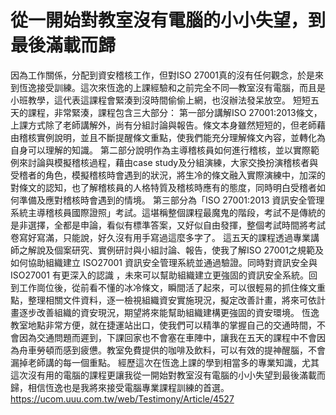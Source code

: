 # 從一開始對教室沒有電腦的小小失望，到最後滿載而歸

因為工作關係，分配到資安稽核工作，但對ISO 27001真的沒有任何觀念，於是來到恆逸接受訓練。這次來恆逸的上課經驗和之前完全不同—教室沒有電腦，而且是小班教學，這代表這課程會緊湊到沒時間偷偷上網，也沒辦法發呆放空。
短短五天的課程，非常緊湊，課程包含三大部分： 第一部分講解ISO 27001:2013條文，上課方式除了老師講解外，尚有分組討論與報告。條文本身雖然短短的，但老師藉由稽核實例說明，並且不斷提醒條文重點，使我們能充分理解條文內容，並轉化為自身可以理解的知識。
第二部分說明作為主導稽核員如何進行稽核，並以實際範例來討論與模擬稽核過程，藉由case study及分組演練，大家交換扮演稽核者與受稽者的角色，模擬稽核時會遇到的狀況，將生冷的條文融入實際演練中，加深的對條文的認知，也了解稽核員的人格特質及稽核時應有的態度，同時明白受稽者如何準備及應對稽核時會遇到的情境。
第三部分為「ISO 27001:2013 資訊安全管理系統主導稽核員國際證照」考試。這堪稱整個課程最魔鬼的階段，考試不是傳統的是非選擇，全都是申論，看似有標準答案，又好似自由發揮，整個考試時間將考試卷寫好寫滿，只能說，好久沒有用手寫過這麼多字了。
這五天的課程透過專業講師之解說及個案研究、實例研討與小組討論、報告，使我了解ISO 27001之規範及如何協助組織建立 ISO27001 資訊安全管理系統並通過驗證。同時對資訊安全與 ISO27001 有更深入的認識 ，未來可以幫助組織建立更強固的資訊安全系統。回到工作崗位後，從前看不懂的冰冷條文，瞬間活了起來，可以很輕易的抓住條文重點，整理相關文件資料，逐一檢視組織資安實施現況，擬定改善計畫，將來可依計畫逐步改善組織的資安現況，期望將來能幫助組織建構更強固的資安環境。
恆逸教室地點非常方便，就在捷運站出口，使我們可以精準的掌握自己的交通時間，不會因為交通問題而遲到，下課回家也不會塞在車陣中，讓我在五天的課程中不會因為舟車勞頓而感到疲憊。教室免費提供的咖啡及飲料，可以有效的提神醒腦，不會漏掉老師講的每一個重點。
經歷這次在恆逸上課的學到相當多的專業知識，尤其這次沒有用的電腦的課程更讓我從一開始對教室沒有電腦的小小失望到最後滿載而歸，相信恆逸也是我將來接受電腦專業課程訓練的首選。
https://ucom.uuu.com.tw/web/Testimony/Article/4527
